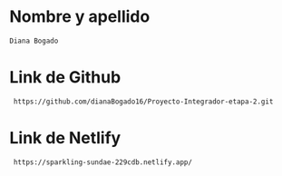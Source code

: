 # Nombre y apellido

```sh
Diana Bogado
```

# Link de Github

```sh
 https://github.com/dianaBogado16/Proyecto-Integrador-etapa-2.git
```

# Link de Netlify

```sh
 https://sparkling-sundae-229cdb.netlify.app/
``` 